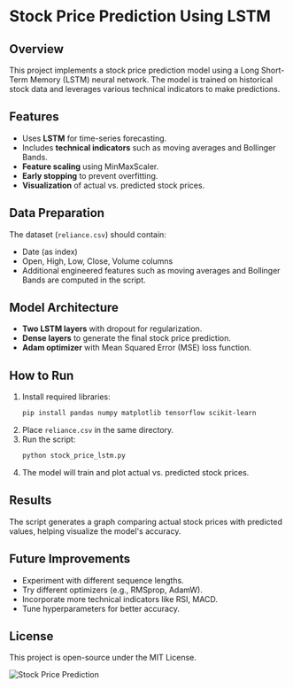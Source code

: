 # Stock Price Prediction Using LSTM

## Overview
This project implements a stock price prediction model using a Long Short-Term Memory (LSTM) neural network. The model is trained on historical stock data and leverages various technical indicators to make predictions.

## Features
- Uses **LSTM** for time-series forecasting.
- Includes **technical indicators** such as moving averages and Bollinger Bands.
- **Feature scaling** using MinMaxScaler.
- **Early stopping** to prevent overfitting.
- **Visualization** of actual vs. predicted stock prices.

## Data Preparation
The dataset (`reliance.csv`) should contain:
- Date (as index)
- Open, High, Low, Close, Volume columns
- Additional engineered features such as moving averages and Bollinger Bands are computed in the script.

## Model Architecture
- **Two LSTM layers** with dropout for regularization.
- **Dense layers** to generate the final stock price prediction.
- **Adam optimizer** with Mean Squared Error (MSE) loss function.

## How to Run
1. Install required libraries:
   ```sh
   pip install pandas numpy matplotlib tensorflow scikit-learn
   ```
2. Place `reliance.csv` in the same directory.
3. Run the script:
   ```sh
   python stock_price_lstm.py
   ```
4. The model will train and plot actual vs. predicted stock prices.

## Results
The script generates a graph comparing actual stock prices with predicted values, helping visualize the model's accuracy.

## Future Improvements
- Experiment with different sequence lengths.
- Try different optimizers (e.g., RMSprop, AdamW).
- Incorporate more technical indicators like RSI, MACD.
- Tune hyperparameters for better accuracy.

## License
This project is open-source under the MIT License.

![Stock Price Prediction](prediction_plot.png)
